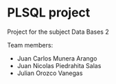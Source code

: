 # PLSQL project
Project for the subject Data Bases 2

Team members:
- Juan Carlos Munera Arango
- Juan Nicolas Piedrahita Salas
- Julian Orozco Vanegas

